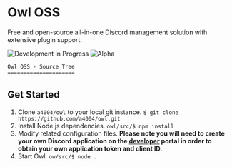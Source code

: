 # Owl OSS
Free and open-source all-in-one Discord management solution with extensive plugin support.

<p>
  <img alt="Development in Progress" src="https://img.shields.io/static/v1?label=Development&message=In%20Progress&color=limegreen&style=flat-square&logo=node.js&logoColor=white"/>
  <img alt="Alpha" src="https://img.shields.io/static/v1?label=Latest&message=N/A&color=brown&style=flat-square"/>
</p>

```
Owl OSS - Source Tree
=====================
```

## Get Started
1. Clone `a4004/owl` to your local git instance. `$ git clone https://github.com/a4004/owl.git`
2. Install Node.js dependencies. `owl/src/$ npm install`
3. Modify related configuration files. **Please note you will need to create your own Discord application on the [developer](https://discord.com/developers/) portal in order to obtain your own application token and client ID.**.
4. Start Owl. `ow/src/$ node .`

